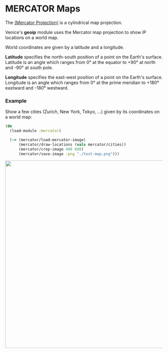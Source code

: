 # MERCATOR Maps

The [(Mercator Projection)](https://en.wikipedia.org/wiki/Mercator_projection)
is a cylindrical map projection. 

Venice's **geoip** module uses the Mercator map projection to show IP 
locations on a world map.

World coordinates are given by a latitude and a longitude.

**Latitude** specifies the north-south position of a point on the Earth's
surface. Latitude is an angle which ranges from 0° at the equator to +90°
at north and -90° at south pole.

**Longitude** specifies the east-west position of a point on the Earth's
surface. Longitude is an angle which ranges from 0° at the prime meridian
to +180° eastward and -180° westward.

### Example

Show a few cities (Zurich, New York, Tokyo, ...) given by its coordinates on 
a world map:

```clojure
(do
  (load-module :mercator)

  (-> (mercator/load-mercator-image)
      (mercator/draw-locations (vals mercator/cities))
      (mercator/crop-image 400 600)
      (mercator/save-image :png "./test-map.png")))
```

<img src="https://github.com/jlangch/venice/blob/master/doc/charts/mercator.png" width="600">
